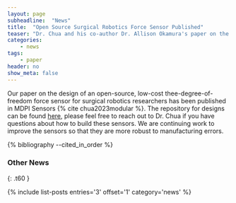```yaml
---
layout: page
subheadline:  "News"
title:  "Open Source Surgical Robotics Force Sensor Published"
teaser: "Dr. Chua and his co-author Dr. Allison Okamura's paper on the design of an open source force sensor to help advance surgical robotics research has been published."
categories:
    - news
tags:
    - paper
header: no
show_meta: false
---
```


Our paper on the design of an open-source, low-cost thee-degree-of-freedom force sensor for surgical robotics researchers has been published in MDPI Sensors {% cite chua2023modular %}. The repository for designs can be found [here](https://github.com/enhanced-telerobotics/RMIS_force_sensor), please feel free to reach out to Dr. Chua if you have questions about how to build these sensors. We are continuing work to improve the sensors so that they are more robust to manufacturing errors.

{% bibliography --cited_in_order %}

### Other News
{: .t60 }

{% include list-posts entries='3' offset='1' category='news' %}

